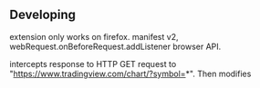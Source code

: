 ## Developing

extension only works on firefox. manifest v2, webRequest.onBeforeRequest.addListener browser API.

intercepts response to HTTP GET request to "https://www.tradingview.com/chart/?symbol=*". Then modifies <script> code, related to WebSocket creation, in the response DOC.

Tradingview websocket messages are sent to content script with window.postMessage.
Content script parses and logs messages to console.
  

```shell
$ npm run watch
```



------
------

# below, old readme from create-chrome-ext

# typescript-version

> a chrome extension tools built with Vite + React-ts, and Manifest v3

## Installing

1. Check if your `Node.js` version is >= **14**.
2. Change or configurate the name of your extension on `src/manifest`.
3. Run `npm install` to install the dependencies.

### Chrome Extension Developer Mode

1. set your Chrome browser 'Developer mode' up
2. click 'Load unpacked', and select `typescript-version/build` folder

### Nomal FrontEnd Developer Mode

1. access `http://0.0.0.0:3000/`
2. when debugging popup page, open `http://0.0.0.0:3000//popup.html`
3. when debugging options page, open `http://0.0.0.0:3000//options.html`

## Packing

After the development of your extension run the command

```shell
$ npm run build
```

Now, the content of `build` folder will be the extension ready to be submitted to the Chrome Web Store. Just take a look at the [official guide](https://developer.chrome.com/webstore/publish) to more infos about publishing.

---

Generated by [create-chrome-ext](https://github.com/guocaoyi/create-chrome-ext)
